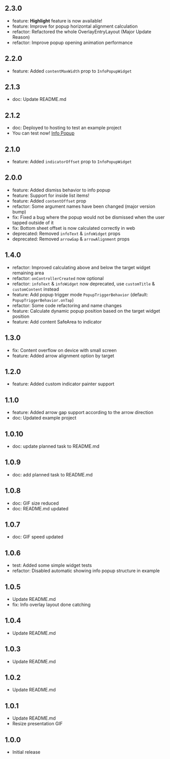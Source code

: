 ## 2.3.0

- feature: **Highlight** feature is now available!
- feature: Improve for popup horizontal alignment calculation
- refactor: Refactored the whole OverlayEntryLayout (Major Update Reason)
- refactor: Improve popup opening animation performance

## 2.2.0

- feature: Added `contentMaxWidth` prop to `InfoPopupWidget`

## 2.1.3

- doc: Update README.md

## 2.1.2

- doc: Deployed to hosting to test an example project
- You can test now! [Info Popup](https://info-popup.web.app/#/ "Info Popup")

## 2.1.0

- feature: Added `indicatorOffset` prop to `InfoPopupWidget`

## 2.0.0

- feature: Added dismiss behavior to info popup
- feature: Support for inside list items!
- feature: Added `contentOffset` prop
- refactor: Some argument names have been changed (major version bump)
- fix: Fixed a bug where the popup would not be dismissed when the user tapped outside of it
- fix: Bottom sheet offset is now calculated correctly in web
- deprecated: Removed `infoText` & `infoWidget` props
- deprecated: Removed `arrowGap` & `arrowAlignment` props

## 1.4.0

- refactor: Improved calculating above and below the target widget remaining area
- refactor: `onControllerCreated` now optional
- refactor: `infoText` & `infoWidget` now deprecated, use `customTitle` & `customContent` instead
- feature: Add popup trigger mode `PopupTriggerBehavior` (default: `PopupTriggerBehavior.onTap`)
- refactor: Some code refactoring and name changes
- feature: Calculate dynamic popup position based on the target widget position
- feature: Add content SafeArea to indicator

## 1.3.0

- fix: Content overflow on device with small screen
- feature: Added arrow alignment option by target

## 1.2.0

- feature: Added custom indicator painter support

## 1.1.0

- feature: Added arrow gap support according to the arrow direction
- doc: Updated example project

## 1.0.10

- doc: update planned task to README.md

## 1.0.9

- doc: add planned task to README.md

## 1.0.8

- doc: GIF size reduced
- doc: README.md updated

## 1.0.7

- doc: GIF speed updated

## 1.0.6

- test: Added some simple widget tests
- refactor: Disabled automatic showing info popup structure in example

## 1.0.5

- Update README.md
- fix: Info overlay layout done catching

## 1.0.4

- Update README.md

## 1.0.3

- Update README.md

## 1.0.2

- Update README.md

## 1.0.1

- Update README.md
- Resize presentation GIF

## 1.0.0

- Initial release